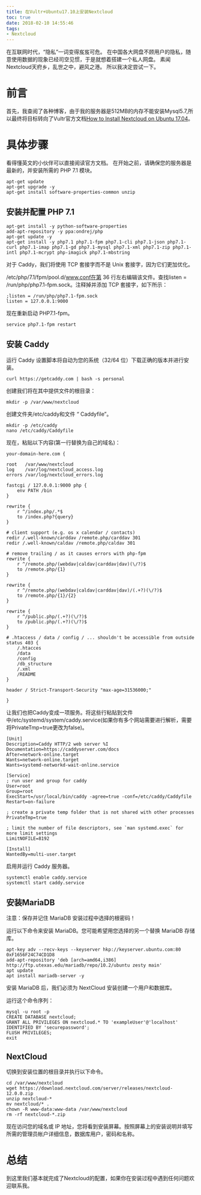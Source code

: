 ```yaml
---
title: 在Vultr+Ubuntu17.10上安装Nextcloud
toc: true
date: 2018-02-10 14:55:46
tags:
- Nextcloud
---
```

在互联网时代，“隐私”一词变得岌岌可危。
在中国各大网盘不顾用户的隐私，随意使用数据的现象已经司空见惯，于是就想着搭建一个私人网盘。
素闻Nextcloud天府乡，乱世之中，避风之港。
所以我决定尝试一下。
<!--more-->
# 前言
首先，我查阅了各种博客，由于我的服务器是512MB的内存不能安装Mysql5.7,所以最终将目标转向了Vultr官方文档[How to Install Nextcloud on Ubuntu 17.04](https://www.vultr.com/docs/how-to-install-nextcloud-on-ubuntu-17-04)。
# 具体步骤
看得懂英文的小伙伴可以直接阅读官方文档。
在开始之前，请确保您的服务器是最新的，并安装所需的 PHP 7.1 模块。
```
apt-get update
apt-get upgrade -y
apt-get install software-properties-common unzip
```
## 安装并配置 PHP 7.1
```
apt-get install -y python-software-properties
add-apt-repository -y ppa:ondrej/php
apt-get update -y
apt-get install -y php7.1 php7.1-fpm php7.1-cli php7.1-json php7.1-curl php7.1-imap php7.1-gd php7.1-mysql php7.1-xml php7.1-zip php7.1-intl php7.1-mcrypt php-imagick php7.1-mbstring
```
对于 Caddy，我们将使用 TCP 套接字而不是 Unix 套接字，因为它们更加优化。

/etc/php/7.1/fpm/pool.d/www.conf在第 36 行左右编辑该文件。查找listen = /run/php/php7.1-fpm.sock。注释掉并添加 TCP 套接字，如下所示：
```
;listen = /run/php/php7.1-fpm.sock
listen = 127.0.0.1:9000
```
现在重新启动 PHP7.1-fpm。
```
service php7.1-fpm restart
```
## 安装 Caddy
运行 Caddy 设置脚本将自动为您的系统（32/64 位）下载正确的版本并进行安装。
```
curl https://getcaddy.com | bash -s personal
```
创建我们将在其中提供文件的根目录：
```
mkdir -p /var/www/nextcloud
```
创建文件夹/etc/caddy和文件 “ Caddyfile”。
```
mkdir -p /etc/caddy
nano /etc/caddy/Caddyfile
```
现在，粘贴以下内容(第一行替换为自己的域名)：
```
your-domain-here.com {

root   /var/www/nextcloud
log    /var/log/nextcloud_access.log
errors /var/log/nextcloud_errors.log

fastcgi / 127.0.0.1:9000 php {
    env PATH /bin
}

rewrite {
    r ^/index.php/.*$
    to /index.php?{query}
}

# client support (e.g. os x calendar / contacts)
redir /.well-known/carddav /remote.php/carddav 301
redir /.well-known/caldav /remote.php/caldav 301

# remove trailing / as it causes errors with php-fpm
rewrite {
    r ^/remote.php/(webdav|caldav|carddav|dav)(\/?)$
    to /remote.php/{1}
}

rewrite {
    r ^/remote.php/(webdav|caldav|carddav|dav)/(.+?)(\/?)$
    to /remote.php/{1}/{2}
}

rewrite {
    r ^/public.php/(.+?)(\/?)$
    to /public.php/(.+?)(\/?)$
}

# .htaccess / data / config / ... shouldn't be accessible from outside
status 403 {
    /.htacces
    /data
    /config
    /db_structure
    /.xml
    /README
}

header / Strict-Transport-Security "max-age=31536000;"

}
```
让我们也把Caddy变成一项服务。将这些行粘贴到文件中/etc/systemd/system/caddy.service(如果你有多个网站需要进行解析，需要将PrivateTmp=true更改为false)。
```
[Unit]
Description=Caddy HTTP/2 web server %I
Documentation=https://caddyserver.com/docs
After=network-online.target
Wants=network-online.target
Wants=systemd-networkd-wait-online.service

[Service]
; run user and group for caddy
User=root
Group=root
ExecStart=/usr/local/bin/caddy -agree=true -conf=/etc/caddy/Caddyfile
Restart=on-failure

; create a private temp folder that is not shared with other processes
PrivateTmp=true

; limit the number of file descriptors, see `man systemd.exec` for more limit settings
LimitNOFILE=8192

[Install]
WantedBy=multi-user.target
```
启用并运行 Caddy 服务器。
```
systemctl enable caddy.service
systemctl start caddy.service
```
## 安装MariaDB
注意：保存并记住 MariaDB 安装过程中选择的根密码！

运行以下命令来安装 MariaDB。您可能希望用您选择的另一个替换 MariaDB 存储库。
```
apt-key adv --recv-keys --keyserver hkp://keyserver.ubuntu.com:80 0xF1656F24C74CD1D8
add-apt-repository 'deb [arch=amd64,i386] http://ftp.utexas.edu/mariadb/repo/10.2/ubuntu zesty main'
apt update
apt install mariadb-server -y
```
安装 MariaDB 后，我们必须为 NextCloud 安装创建一个用户和数据库。

运行这个命令序列：
```
mysql -u root -p
CREATE DATABASE nextcloud;
GRANT ALL PRIVILEGES ON nextcloud.* TO 'exampleUser'@'localhost' IDENTIFIED BY 'securepassword';
FLUSH PRIVILEGES;
exit
```
## NextCloud
切换到安装位置的根目录并执行以下命令。
```
cd /var/www/nextcloud
wget https://download.nextcloud.com/server/releases/nextcloud-12.0.0.zip
unzip nextcloud-*
mv nextcloud/* .
chown -R www-data:www-data /var/www/nextcloud
rm -rf nextcloud-*.zip
```
现在访问您的域名或 IP 地址，您将看到安装屏幕。按照屏幕上的安装说明并填写所需的管理员帐户详细信息，数据库用户，密码和名称。
# 总结
到这里我们基本就完成了Nextcloud的配置，如果你在安装过程中遇到任何问题欢迎联系我。